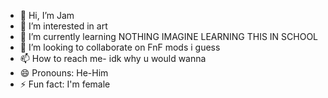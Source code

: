 - 👋 Hi, I’m Jam
- 👀 I’m interested in art
- 🌱 I’m currently learning NOTHING IMAGINE LEARNING THIS IN SCHOOL
- 💞️ I’m looking to collaborate on FnF mods i guess
- 📫 How to reach me- idk why u would wanna
- 😄 Pronouns: He-Him
- ⚡ Fun fact: I'm female

<!---
JamsterCode/JamsterCode is a ✨ special ✨ repository because its `README.md` (this file) appears on your GitHub profile.
You can click the Preview link to take a look at your changes.
--->
